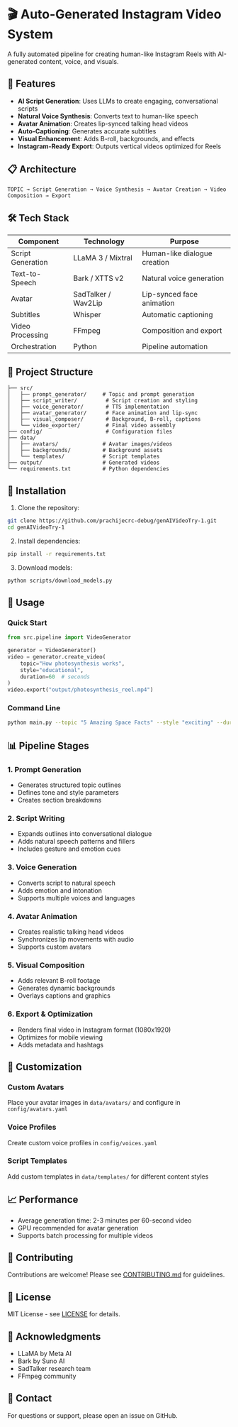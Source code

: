 # 🎬 Auto-Generated Instagram Video System

A fully automated pipeline for creating human-like Instagram Reels with AI-generated content, voice, and visuals.

## 🚀 Features

- **AI Script Generation**: Uses LLMs to create engaging, conversational scripts
- **Natural Voice Synthesis**: Converts text to human-like speech
- **Avatar Animation**: Creates lip-synced talking head videos
- **Auto-Captioning**: Generates accurate subtitles
- **Visual Enhancement**: Adds B-roll, backgrounds, and effects
- **Instagram-Ready Export**: Outputs vertical videos optimized for Reels

## 📋 Architecture

```
TOPIC → Script Generation → Voice Synthesis → Avatar Creation → Video Composition → Export
```

## 🛠️ Tech Stack

| Component | Technology | Purpose |
|-----------|------------|---------|
| Script Generation | LLaMA 3 / Mixtral | Human-like dialogue creation |
| Text-to-Speech | Bark / XTTS v2 | Natural voice generation |
| Avatar | SadTalker / Wav2Lip | Lip-synced face animation |
| Subtitles | Whisper | Automatic captioning |
| Video Processing | FFmpeg | Composition and export |
| Orchestration | Python | Pipeline automation |

## 📁 Project Structure

```
├── src/
│   ├── prompt_generator/     # Topic and prompt generation
│   ├── script_writer/         # Script creation and styling
│   ├── voice_generator/       # TTS implementation
│   ├── avatar_generator/      # Face animation and lip-sync
│   ├── visual_composer/       # Background, B-roll, captions
│   └── video_exporter/        # Final video assembly
├── config/                    # Configuration files
├── data/
│   ├── avatars/              # Avatar images/videos
│   ├── backgrounds/          # Background assets
│   └── templates/            # Script templates
├── output/                   # Generated videos
└── requirements.txt          # Python dependencies
```

## 🔧 Installation

1. Clone the repository:
```bash
git clone https://github.com/prachijecrc-debug/genAIVideoTry-1.git
cd genAIVideoTry-1
```

2. Install dependencies:
```bash
pip install -r requirements.txt
```

3. Download models:
```bash
python scripts/download_models.py
```

## 🎯 Usage

### Quick Start
```python
from src.pipeline import VideoGenerator

generator = VideoGenerator()
video = generator.create_video(
    topic="How photosynthesis works",
    style="educational",
    duration=60  # seconds
)
video.export("output/photosynthesis_reel.mp4")
```

### Command Line
```bash
python main.py --topic "5 Amazing Space Facts" --style "exciting" --duration 30
```

## 📊 Pipeline Stages

### 1. Prompt Generation
- Generates structured topic outlines
- Defines tone and style parameters
- Creates section breakdowns

### 2. Script Writing
- Expands outlines into conversational dialogue
- Adds natural speech patterns and fillers
- Includes gesture and emotion cues

### 3. Voice Generation
- Converts script to natural speech
- Adds emotion and intonation
- Supports multiple voices and languages

### 4. Avatar Animation
- Creates realistic talking head videos
- Synchronizes lip movements with audio
- Supports custom avatars

### 5. Visual Composition
- Adds relevant B-roll footage
- Generates dynamic backgrounds
- Overlays captions and graphics

### 6. Export & Optimization
- Renders final video in Instagram format (1080x1920)
- Optimizes for mobile viewing
- Adds metadata and hashtags

## 🎨 Customization

### Custom Avatars
Place your avatar images in `data/avatars/` and configure in `config/avatars.yaml`

### Voice Profiles
Create custom voice profiles in `config/voices.yaml`

### Script Templates
Add custom templates in `data/templates/` for different content styles

## 📈 Performance

- Average generation time: 2-3 minutes per 60-second video
- GPU recommended for avatar generation
- Supports batch processing for multiple videos

## 🤝 Contributing

Contributions are welcome! Please see [CONTRIBUTING.md](CONTRIBUTING.md) for guidelines.

## 📄 License

MIT License - see [LICENSE](LICENSE) for details.

## 🙏 Acknowledgments

- LLaMA by Meta AI
- Bark by Suno AI
- SadTalker research team
- FFmpeg community

## 📧 Contact

For questions or support, please open an issue on GitHub.
